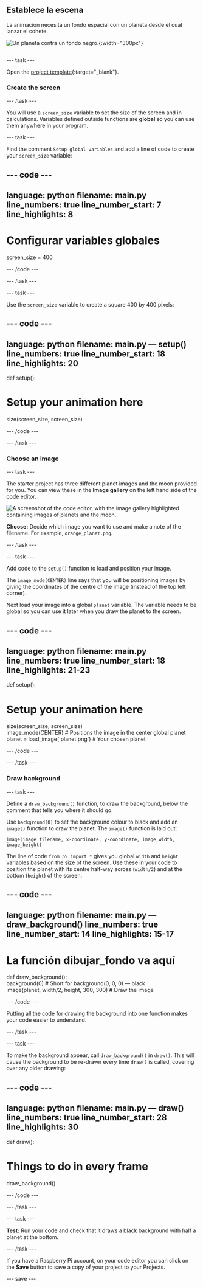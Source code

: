 ## Establece la escena

<div style="display: flex; flex-wrap: wrap">
<div style="flex-basis: 200px; flex-grow: 1; margin-right: 15px;">
La animación necesita un fondo espacial con un planeta desde el cual lanzar el cohete.
</div>
<div>

![Un planeta contra un fondo negro.](images/step_2.png){:width="300px"}

</div>
</div>

--- task ---

Open the [project template](https://editor.raspberrypi.org/en/projects/rocket-launch-starter){:target="_blank"}.

### Create the screen

--- /task ---

You will use a `screen_size` variable to set the size of the screen and in calculations. Variables defined outside functions are **global** so you can use them anywhere in your program.

--- task ---

Find the comment `Setup global variables` and add a line of code to create your `screen_size` variable:

--- code ---
---
language: python filename: main.py line_numbers: true line_number_start: 7
line_highlights: 8
---

# Configurar variables globales
screen_size = 400

--- /code ---

--- /task ---

--- task ---

Use the `screen_size` variable to create a square 400 by 400 pixels:

--- code ---
---
language: python filename: main.py — setup() line_numbers: true line_number_start: 18
line_highlights: 20
---

def setup():   
# Setup your animation here   
size(screen_size, screen_size)


--- /code ---

--- /task ---

### Choose an image

--- task ---

The starter project has three different planet images and the moon provided for you. You can view these in the **Image gallery** on the left hand side of the code editor.

![A screenshot of the code editor, with the image gallery highlighted containing images of planets and the moon.](images/image_gallery.png)

**Choose:** Decide which image you want to use and make a note of the filename. For example, `orange_planet.png`.

--- /task ---

--- task ---

Add code to the `setup()` function to load and position your image.

The `image_mode(CENTER)` line says that you will be positioning images by giving the coordinates of the centre of the image (instead of the top left corner).

Next load your image into a global `planet` variable. The variable needs to be global so you can use it later when you draw the planet to the screen.

--- code ---
---
language: python filename: main.py line_numbers: true line_number_start: 18
line_highlights: 21-23
---

def setup():   
# Setup your animation here   
size(screen_size, screen_size)   
image_mode(CENTER)  # Positions the image in the center global planet   
planet = load_image('planet.png')  # Your chosen planet


--- /code ---

--- /task ---

### Draw background

--- task ---

Define a `draw_background()` function, to draw the background, below the comment that tells you where it should go.

Use `background(0)` to set the background colour to black and add an `image()` function to draw the planet. The `image()` function is laid out:

`image(image filename, x-coordinate, y-coordinate, image_width, image_height)`

The line of code `from p5 import *` gives you global `width` and `height` variables based on the size of the screen. Use these in your code to position the planet with its centre half-way across (`width/2`) and at the bottom (`height`) of the screen.

--- code ---
---
language: python filename: main.py — draw_background() line_numbers: true line_number_start: 14
line_highlights: 15-17
---

# La función dibujar_fondo va aquí
def draw_background():   
background(0)  # Short for background(0, 0, 0) — black    
image(planet, width/2, height, 300, 300)  # Draw the image


--- /code ---

Putting all the code for drawing the background into one function makes your code easier to understand.

--- /task ---

--- task ---

To make the background appear, call `draw_background()` in `draw()`. This will cause the background to be re-drawn every time `draw()` is called, covering over any older drawing:

--- code ---
---
language: python filename: main.py — draw() line_numbers: true line_number_start: 28
line_highlights: 30
---

def draw():   
# Things to do in every frame    
draw_background()

--- /code ---

--- /task ---

--- task ---

**Test:** Run your code and check that it draws a black background with half a planet at the bottom.

--- /task ---

If you have a Raspberry Pi account, on your code editor you can click on the **Save** button to save a copy of your project to your Projects.

--- save ---
